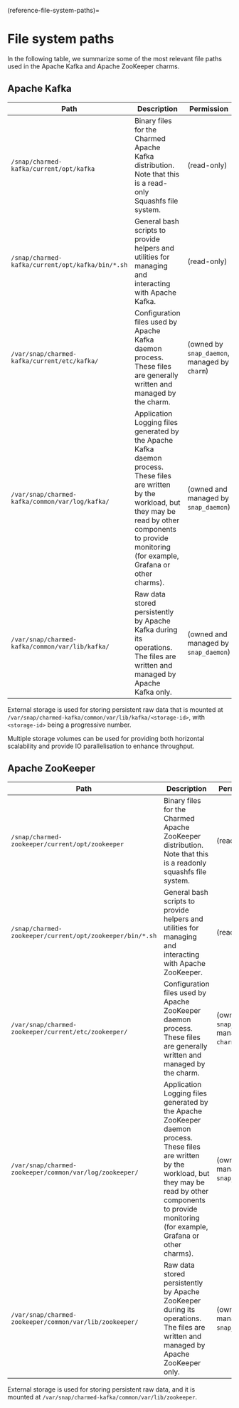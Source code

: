 (reference-file-system-paths)=
# File system paths

In the following table, we summarize some of the most relevant file paths used in the Apache Kafka and Apache ZooKeeper charms.

## Apache Kafka

| Path                                           | Description                                                                                                                                                                                           | Permission                                    |
|------------------------------------------------|-------------------------------------------------------------------------------------------------------------------------------------------------------------------------------------------------------|-----------------------------------------------|
| `/snap/charmed-kafka/current/opt/kafka`          | Binary files for the Charmed Apache Kafka distribution. Note that this is a read-only Squashfs file system.                                                                                                   | (read-only)                                   | 
| `/snap/charmed-kafka/current/opt/kafka/bin/*.sh` | General bash scripts to provide helpers and utilities for managing and interacting with Apache Kafka.                                                                                                        | (read-only)                                   |
| `/var/snap/charmed-kafka/current/etc/kafka/`     | Configuration files used by Apache Kafka daemon process. These files are generally written and managed by the charm.                                                                                         | (owned by `snap_daemon`, managed by `charm`)  |
| `/var/snap/charmed-kafka/common/var/log/kafka/`  | Application Logging files generated by the Apache Kafka daemon process. These files are written by the workload, but they may be read by other components to provide monitoring (for example, Grafana or other charms). | (owned and managed by `snap_daemon`)          |
| `/var/snap/charmed-kafka/common/var/lib/kafka/`  | Raw data stored persistently by Apache Kafka during its operations. The files are written and managed by Apache Kafka only.                                                                                         | (owned and managed by `snap_daemon`)          |

External storage is used for storing persistent raw data that is mounted at `/var/snap/charmed-kafka/common/var/lib/kafka/<storage-id>`, with `<storage-id>` being a progressive number.

Multiple storage volumes can be used for providing both horizontal scalability and provide IO parallelisation to enhance throughput. 

## Apache ZooKeeper 

| Path                                                   | Description                                                                                                                                                                                               | Permission                                    |
|--------------------------------------------------------|-----------------------------------------------------------------------------------------------------------------------------------------------------------------------------------------------------------|-----------------------------------------------|
| `/snap/charmed-zookeeper/current/opt/zookeeper`          | Binary files for the Charmed Apache ZooKeeper distribution. Note that this is a readonly squashfs file system.                                                                                                   | (read-only)                                   | 
| `/snap/charmed-zookeeper/current/opt/zookeeper/bin/*.sh` | General bash scripts to provide helpers and utilities for managing and interacting with Apache ZooKeeper.                                                                                                        | (read-only)                                   |
| `/var/snap/charmed-zookeeper/current/etc/zookeeper/ `    | Configuration files used by Apache ZooKeeper daemon process. These files are generally written and managed by the charm.                                                                                         | (owned by `snap_daemon`, managed by `charm`)  |
| `/var/snap/charmed-zookeeper/common/var/log/zookeeper/ ` | Application Logging files generated by the Apache ZooKeeper daemon process. These files are written by the workload, but they may be read by other components to provide monitoring (for example, Grafana or other charms). | (owned and managed by `snap_daemon`)          |
| `/var/snap/charmed-zookeeper/common/var/lib/zookeeper/`  | Raw data stored persistently by Apache ZooKeeper during its operations. The files are written and managed by Apache ZooKeeper only.                                                                                     | (owned and managed by `snap_daemon`)          |


External storage is used for storing persistent raw data, and it is  
mounted at `/var/snap/charmed-kafka/common/var/lib/zookeeper`.

